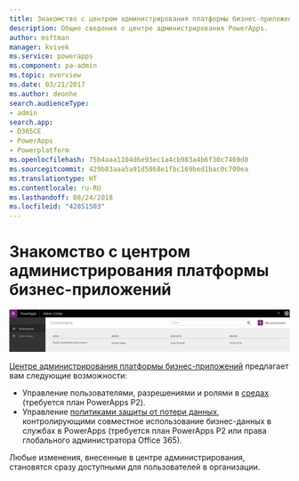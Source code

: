 ```yaml
---
title: Знакомство с центром администрирования платформы бизнес-приложений | Документы Майкрософт
description: Общие сведения о центре администрирования PowerApps.
author: msftman
manager: kvivek
ms.service: powerapps
ms.component: pa-admin
ms.topic: overview
ms.date: 03/21/2017
ms.author: deonhe
search.audienceType:
- admin
search.app:
- D365CE
- PowerApps
- Powerplatform
ms.openlocfilehash: 75b4aaa1104d6e93ec1a4cb983a4b6f30c7469d0
ms.sourcegitcommit: 429b83aaa5a91d5868e1fbc169bed1bac0c709ea
ms.translationtype: HT
ms.contentlocale: ru-RU
ms.lasthandoff: 08/24/2018
ms.locfileid: "42851503"
---
```

# <a name="introduction-to-the-business-application-platform-admin-center"></a>Знакомство с центром администрирования платформы бизнес-приложений

![Обзор](./media/introduction-to-the-admin-center/overview.png)  

[Центре администрирования платформы бизнес-приложений](https://admin.powerapps.com) предлагает вам следующие возможности:

* Управление пользователями, разрешениями и ролями в [средах](environments-administration.md) (требуется план PowerApps P2).
* Управление [политиками защиты от потери данных](prevent-data-loss.md), контролирующими совместное использование бизнес-данных в службах в PowerApps (требуется план PowerApps P2 или права глобального администратора Office 365).

Любые изменения, внесенные в центре администрирования, становятся сразу доступными для пользователей в организации.     


